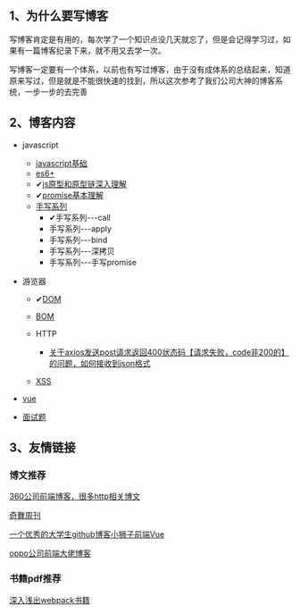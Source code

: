

## 1、为什么要写博客

写博客肯定是有用的，每次学了一个知识点没几天就忘了，但是会记得学习过，如果有一篇博客纪录下来，就不用又去学一次。

写博客一定要有一个体系，以前也有写过博客，由于没有成体系的总结起来，知道原来写过，但是就是不能很快速的找到，所以这次参考了我们公司大神的博客系统，一步一步的去完善

## 2、博客内容

- javascript
  - [javascript基础](js/jsREADME.md)
  - [es6+](ES6+/es6+readme.md)
  - ✔[js原型和原型链深入理解](js/js重难点知识/原型与原型链.md)
  - ✔[promise基本理解](js/promise.md)
  - [手写系列](js/手写js系列.md)
    - ✔手写系列---call
    - 手写系列---apply
    - 手写系列---bind
    - 手写系列---深拷贝
    - 手写系列---手写promise
- 游览器

  - ✔[DOM](游览器/DOM/readme.md)
  - [BOM](游览器/BOM/bomReadme.md)
  
  - HTTP
    
    - [关于axios发送post请求返回400状态码【请求失败，code非200的】的问题，如何接收到json格式](./游览器/HTTP/关于axios发送post请求返回400状态码请求失败，code非200的的问题，如何接收到json格式.md)
    
  - [XSS](游览器/XSS/xss.md)
- [vue](vue/README.md)
- [面试题](面试题/面试题.md)



## 3、友情链接

### 博文推荐

[360公司前端博客，很多http相关博文](https://imququ.com/)

[奇舞周刊](https://weekly.75team.com/)

[一个优秀的大学生github博客小狮子前端Vue](https://github.com/Chocolate1999/Front-end-learning-to-organize-notes)

[oppo公司前端大佬博客](https://github.com/heyunjiang/Blog)

### 书籍pdf推荐

[深入浅出webpack书籍](https://webpack.wuhaolin.cn/)